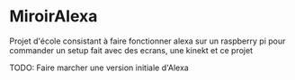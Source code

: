 # MiroirAlexa
Projet d'école consistant à faire fonctionner alexa sur un raspberry pi pour commander un setup fait avec des ecrans, une kinekt et ce projet

TODO: Faire marcher une version initiale d'Alexa
